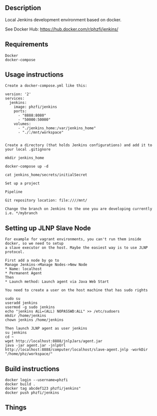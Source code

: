 Description
-----------
Local Jenkins development environment based on docker.

See Docker Hub: https://hub.docker.com/r/phzfi/jenkins/

Requirements
------------
    Docker
    docker-compose

Usage instructions
------------------
    Create a docker-compose.yml like this:

    version: '2'
    services:
      jenkins:
        image: phzfi/jenkins
        ports: 
          - "8888:8080"
          - "50000:50000"
        volumes:
          - "./jenkins_home:/var/jenkins_home"
          - "./:/mnt/workspace"


    Create a directory (that holds Jenkins configurations) and add it to your local .gitignore

    mkdir jenkins_home

    docker-compose up -d

    cat jenkins_home/secrets/initialSecret

    Set up a project

    Pipeline

    Git repository location: file:////mnt/
    
    Change the branch on Jenkins to the one you are developing currently i.e. */mybranch

Setting up JLNP Slave Node
--------------------------
    For example for vagrant environments, you can't run them inside docker, so we need to setup
    a slave executor on the host. Maybe the easiest way is to use JLNP protocol.

    First add a node by go to 
    Manage Jenkins->Manage Nodes->New Node
    * Name: localhost
    * Permanent Agent
    Then
    * Launch method: Launch agent via Java Web Start

    You need to create a user on the host machine that has sudo rights

    sudo su
    useradd jenkins
    usermod -g sudo jenkins
    echo "jenkins ALL=(ALL) NOPASSWD:ALL" >> /etc/sudoers
    mkdir /home/jenkins
    chown jenkins /home/jenkins

    Then launch JLNP agent as user jenkins
    su jenkins
    cd ~
    wget http://localhost:8888/jnlpJars/agent.jar
    java -jar agent.jar -jnlpUrl http://localhost:8888/computer/localhost/slave-agent.jnlp -workDir "/home/phz/workspace/"

Build instructions
------------------

    docker login --username=phzfi
    docker build .
    docker tag abcdef123 phzfi/jenkins"
    docker push phzfi/jenkins

Things
------
    
